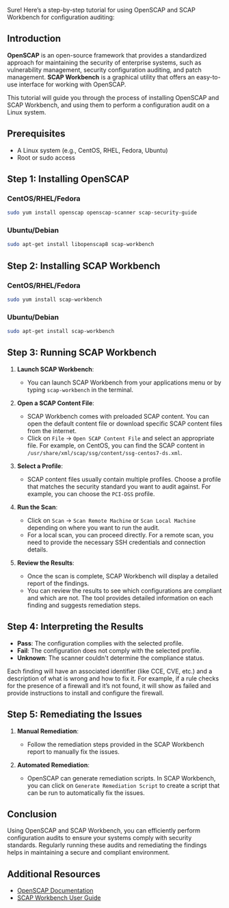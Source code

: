 Sure! Here’s a step-by-step tutorial for using OpenSCAP and SCAP Workbench for configuration auditing:

## Introduction

**OpenSCAP** is an open-source framework that provides a standardized approach for maintaining the security of enterprise systems, such as vulnerability management, security configuration auditing, and patch management. **SCAP Workbench** is a graphical utility that offers an easy-to-use interface for working with OpenSCAP.

This tutorial will guide you through the process of installing OpenSCAP and SCAP Workbench, and using them to perform a configuration audit on a Linux system.

## Prerequisites

- A Linux system (e.g., CentOS, RHEL, Fedora, Ubuntu)
- Root or sudo access

## Step 1: Installing OpenSCAP

### CentOS/RHEL/Fedora

```bash
sudo yum install openscap openscap-scanner scap-security-guide
```

### Ubuntu/Debian

```bash
sudo apt-get install libopenscap8 scap-workbench
```

## Step 2: Installing SCAP Workbench

### CentOS/RHEL/Fedora

```bash
sudo yum install scap-workbench
```

### Ubuntu/Debian

```bash
sudo apt-get install scap-workbench
```

## Step 3: Running SCAP Workbench

1. **Launch SCAP Workbench**:
   - You can launch SCAP Workbench from your applications menu or by typing `scap-workbench` in the terminal.

2. **Open a SCAP Content File**:
   - SCAP Workbench comes with preloaded SCAP content. You can open the default content file or download specific SCAP content files from the internet.
   - Click on `File` -> `Open SCAP Content File` and select an appropriate file. For example, on CentOS, you can find the SCAP content in `/usr/share/xml/scap/ssg/content/ssg-centos7-ds.xml`.

3. **Select a Profile**:
   - SCAP content files usually contain multiple profiles. Choose a profile that matches the security standard you want to audit against. For example, you can choose the `PCI-DSS` profile.

4. **Run the Scan**:
   - Click on `Scan` -> `Scan Remote Machine` or `Scan Local Machine` depending on where you want to run the audit.
   - For a local scan, you can proceed directly. For a remote scan, you need to provide the necessary SSH credentials and connection details.

5. **Review the Results**:
   - Once the scan is complete, SCAP Workbench will display a detailed report of the findings.
   - You can review the results to see which configurations are compliant and which are not. The tool provides detailed information on each finding and suggests remediation steps.

## Step 4: Interpreting the Results

- **Pass**: The configuration complies with the selected profile.
- **Fail**: The configuration does not comply with the selected profile.
- **Unknown**: The scanner couldn't determine the compliance status.

Each finding will have an associated identifier (like CCE, CVE, etc.) and a description of what is wrong and how to fix it. For example, if a rule checks for the presence of a firewall and it’s not found, it will show as failed and provide instructions to install and configure the firewall.

## Step 5: Remediating the Issues

1. **Manual Remediation**:
   - Follow the remediation steps provided in the SCAP Workbench report to manually fix the issues.

2. **Automated Remediation**:
   - OpenSCAP can generate remediation scripts. In SCAP Workbench, you can click on `Generate Remediation Script` to create a script that can be run to automatically fix the issues.

## Conclusion

Using OpenSCAP and SCAP Workbench, you can efficiently perform configuration audits to ensure your systems comply with security standards. Regularly running these audits and remediating the findings helps in maintaining a secure and compliant environment.

## Additional Resources

- [OpenSCAP Documentation](https://www.open-scap.org/documentation/)
- [SCAP Workbench User Guide](https://www.open-scap.org/tools/scap-workbench/)

